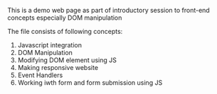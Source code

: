 This is a demo web page as part of introductory session to front-end concepts especially DOM manipulation

The file consists of following concepts:

1. Javascript integration
2. DOM Manipulation
3. Modifying DOM element using JS
4. Making responsive website
5. Event Handlers
6. Working iwth form and form submission using JS
